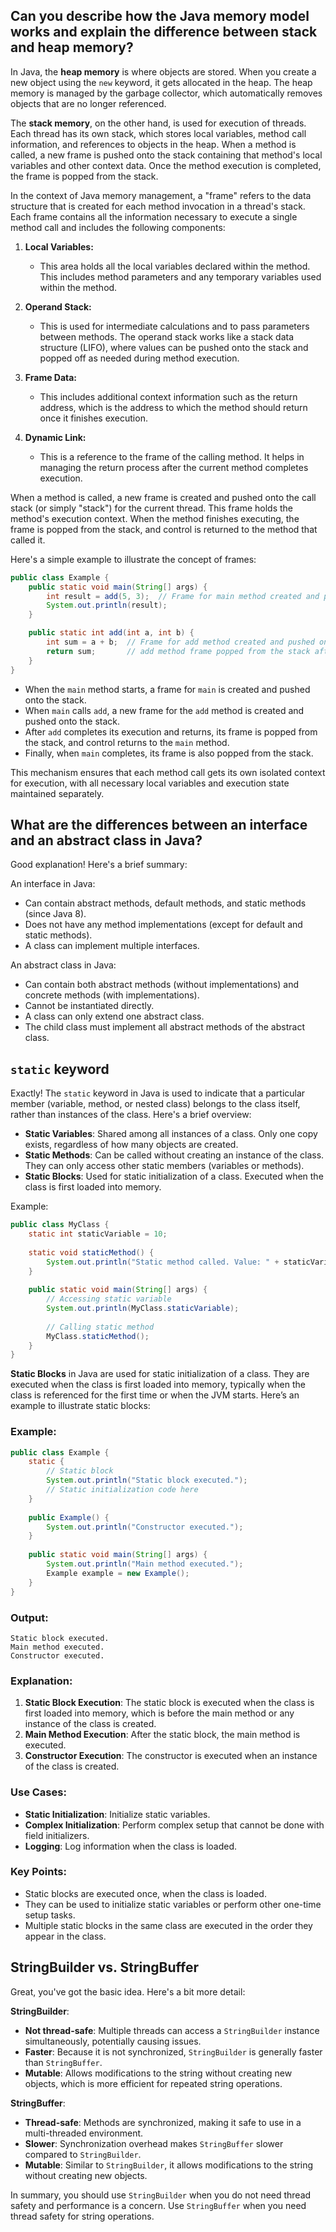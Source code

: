 ## Can you describe how the Java memory model works and explain the difference between stack and heap memory?


In Java, the **heap memory** is where objects are stored. When you create a new object using the `new` keyword, it gets allocated in the heap. The heap memory is managed by the garbage collector, which automatically removes objects that are no longer referenced.

The **stack memory**, on the other hand, is used for execution of threads. Each thread has its own stack, which stores local variables, method call information, and references to objects in the heap. When a method is called, a new frame is pushed onto the stack containing that method's local variables and other context data. Once the method execution is completed, the frame is popped from the stack.

In the context of Java memory management, a "frame" refers to the data structure that is created for each method invocation in a thread's stack. Each frame contains all the information necessary to execute a single method call and includes the following components:

1. **Local Variables:**
   - This area holds all the local variables declared within the method. This includes method parameters and any temporary variables used within the method.

2. **Operand Stack:**
   - This is used for intermediate calculations and to pass parameters between methods. The operand stack works like a stack data structure (LIFO), where values can be pushed onto the stack and popped off as needed during method execution.

3. **Frame Data:**
   - This includes additional context information such as the return address, which is the address to which the method should return once it finishes execution.

4. **Dynamic Link:**
   - This is a reference to the frame of the calling method. It helps in managing the return process after the current method completes execution.

When a method is called, a new frame is created and pushed onto the call stack (or simply "stack") for the current thread. This frame holds the method's execution context. When the method finishes executing, the frame is popped from the stack, and control is returned to the method that called it.

Here's a simple example to illustrate the concept of frames:

```java
public class Example {
    public static void main(String[] args) {
        int result = add(5, 3);  // Frame for main method created and pushed onto the stack
        System.out.println(result);
    }

    public static int add(int a, int b) {
        int sum = a + b;  // Frame for add method created and pushed onto the stack
        return sum;       // add method frame popped from the stack after execution
    }
}
```

- When the `main` method starts, a frame for `main` is created and pushed onto the stack.
- When `main` calls `add`, a new frame for the `add` method is created and pushed onto the stack.
- After `add` completes its execution and returns, its frame is popped from the stack, and control returns to the `main` method.
- Finally, when `main` completes, its frame is also popped from the stack.

This mechanism ensures that each method call gets its own isolated context for execution, with all necessary local variables and execution state maintained separately.


## What are the differences between an interface and an abstract class in Java?
Good explanation! Here's a brief summary:

An interface in Java:
- Can contain abstract methods, default methods, and static methods (since Java 8).
- Does not have any method implementations (except for default and static methods).
- A class can implement multiple interfaces.

An abstract class in Java:
- Can contain both abstract methods (without implementations) and concrete methods (with implementations).
- Cannot be instantiated directly.
- A class can only extend one abstract class.
- The child class must implement all abstract methods of the abstract class.

## `static` keyword

Exactly! The `static` keyword in Java is used to indicate that a particular member (variable, method, or nested class) belongs to the class itself, rather than instances of the class. Here's a brief overview:

- **Static Variables**: Shared among all instances of a class. Only one copy exists, regardless of how many objects are created.
- **Static Methods**: Can be called without creating an instance of the class. They can only access other static members (variables or methods).
- **Static Blocks**: Used for static initialization of a class. Executed when the class is first loaded into memory.

Example:
```java
public class MyClass {
    static int staticVariable = 10;
    
    static void staticMethod() {
        System.out.println("Static method called. Value: " + staticVariable);
    }
    
    public static void main(String[] args) {
        // Accessing static variable
        System.out.println(MyClass.staticVariable);
        
        // Calling static method
        MyClass.staticMethod();
    }
}
```

**Static Blocks** in Java are used for static initialization of a class. They are executed when the class is first loaded into memory, typically when the class is referenced for the first time or when the JVM starts. Here’s an example to illustrate static blocks:

### Example:

```java
public class Example {
    static {
        // Static block
        System.out.println("Static block executed.");
        // Static initialization code here
    }
    
    public Example() {
        System.out.println("Constructor executed.");
    }
    
    public static void main(String[] args) {
        System.out.println("Main method executed.");
        Example example = new Example();
    }
}
```

### Output:

```
Static block executed.
Main method executed.
Constructor executed.
```

### Explanation:

1. **Static Block Execution**: The static block is executed when the class is first loaded into memory, which is before the main method or any instance of the class is created.
2. **Main Method Execution**: After the static block, the main method is executed.
3. **Constructor Execution**: The constructor is executed when an instance of the class is created.

### Use Cases:

- **Static Initialization**: Initialize static variables.
- **Complex Initialization**: Perform complex setup that cannot be done with field initializers.
- **Logging**: Log information when the class is loaded.

### Key Points:

- Static blocks are executed once, when the class is loaded.
- They can be used to initialize static variables or perform other one-time setup tasks.
- Multiple static blocks in the same class are executed in the order they appear in the class.

## StringBuilder vs. StringBuffer

Great, you've got the basic idea. Here's a bit more detail:

**StringBuilder**:
- **Not thread-safe**: Multiple threads can access a `StringBuilder` instance simultaneously, potentially causing issues.
- **Faster**: Because it is not synchronized, `StringBuilder` is generally faster than `StringBuffer`.
- **Mutable**: Allows modifications to the string without creating new objects, which is more efficient for repeated string operations.

**StringBuffer**:
- **Thread-safe**: Methods are synchronized, making it safe to use in a multi-threaded environment.
- **Slower**: Synchronization overhead makes `StringBuffer` slower compared to `StringBuilder`.
- **Mutable**: Similar to `StringBuilder`, it allows modifications to the string without creating new objects.

In summary, you should use `StringBuilder` when you do not need thread safety and performance is a concern. Use `StringBuffer` when you need thread safety for string operations.

